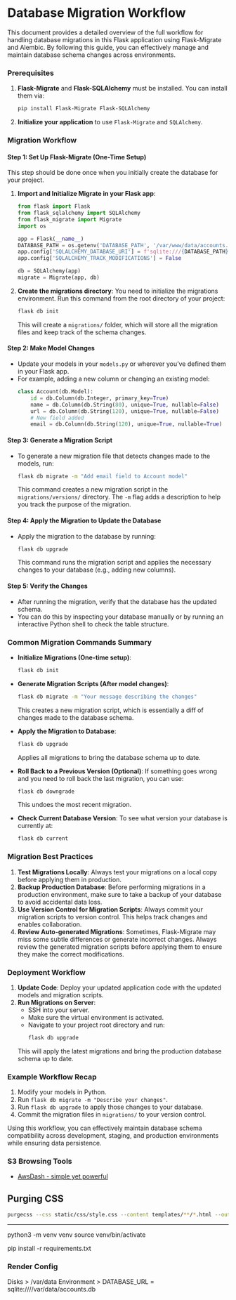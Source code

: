 # Database Migration Workflow

This document provides a detailed overview of the full workflow for handling database migrations in this Flask application using Flask-Migrate and Alembic. By following this guide, you can effectively manage and maintain database schema changes across environments.

### Prerequisites
1. **Flask-Migrate** and **Flask-SQLAlchemy** must be installed. You can install them via:
   ```bash
   pip install Flask-Migrate Flask-SQLAlchemy
   ```
2. **Initialize your application** to use `Flask-Migrate` and `SQLAlchemy`.

### Migration Workflow

#### Step 1: Set Up Flask-Migrate (One-Time Setup)
This step should be done once when you initially create the database for your project.

1. **Import and Initialize Migrate in your Flask app**:
   ```python
   from flask import Flask
   from flask_sqlalchemy import SQLAlchemy
   from flask_migrate import Migrate
   import os

   app = Flask(__name__)
   DATABASE_PATH = os.getenv('DATABASE_PATH', '/var/www/data/accounts.db')
   app.config['SQLALCHEMY_DATABASE_URI'] = f'sqlite:///{DATABASE_PATH}'
   app.config['SQLALCHEMY_TRACK_MODIFICATIONS'] = False

   db = SQLAlchemy(app)
   migrate = Migrate(app, db)
   ```

2. **Create the migrations directory**:
   You need to initialize the migrations environment. Run this command from the root directory of your project:
   ```bash
   flask db init
   ```
   This will create a `migrations/` folder, which will store all the migration files and keep track of the schema changes.

#### Step 2: Make Model Changes
- Update your models in your `models.py` or wherever you’ve defined them in your Flask app.
- For example, adding a new column or changing an existing model:
  ```python
  class Account(db.Model):
      id = db.Column(db.Integer, primary_key=True)
      name = db.Column(db.String(80), unique=True, nullable=False)
      url = db.Column(db.String(120), unique=True, nullable=False)
      # New field added
      email = db.Column(db.String(120), unique=True, nullable=True)
  ```

#### Step 3: Generate a Migration Script
- To generate a new migration file that detects changes made to the models, run:
  ```bash
  flask db migrate -m "Add email field to Account model"
  ```
  This command creates a new migration script in the `migrations/versions/` directory. The `-m` flag adds a description to help you track the purpose of the migration.

#### Step 4: Apply the Migration to Update the Database
- Apply the migration to the database by running:
  ```bash
  flask db upgrade
  ```
  This command runs the migration script and applies the necessary changes to your database (e.g., adding new columns).

#### Step 5: Verify the Changes
- After running the migration, verify that the database has the updated schema.
- You can do this by inspecting your database manually or by running an interactive Python shell to check the table structure.

### Common Migration Commands Summary

- **Initialize Migrations (One-time setup)**:
  ```bash
  flask db init
  ```
- **Generate Migration Scripts (After model changes)**:
  ```bash
  flask db migrate -m "Your message describing the changes"
  ```
  This creates a new migration script, which is essentially a diff of changes made to the database schema.

- **Apply the Migration to Database**:
  ```bash
  flask db upgrade
  ```
  Applies all migrations to bring the database schema up to date.

- **Roll Back to a Previous Version (Optional)**:
  If something goes wrong and you need to roll back the last migration, you can use:
  ```bash
  flask db downgrade
  ```
  This undoes the most recent migration.

- **Check Current Database Version**:
  To see what version your database is currently at:
  ```bash
  flask db current
  ```

### Migration Best Practices

1. **Test Migrations Locally**: Always test your migrations on a local copy before applying them in production.
2. **Backup Production Database**: Before performing migrations in a production environment, make sure to take a backup of your database to avoid accidental data loss.
3. **Use Version Control for Migration Scripts**: Always commit your migration scripts to version control. This helps track changes and enables collaboration.
4. **Review Auto-generated Migrations**: Sometimes, Flask-Migrate may miss some subtle differences or generate incorrect changes. Always review the generated migration scripts before applying them to ensure they make the correct modifications.

### Deployment Workflow

1. **Update Code**: Deploy your updated application code with the updated models and migration scripts.
2. **Run Migrations on Server**:
   - SSH into your server.
   - Make sure the virtual environment is activated.
   - Navigate to your project root directory and run:
     ```bash
     flask db upgrade
     ```
   This will apply the latest migrations and bring the production database schema up to date.

### Example Workflow Recap
1. Modify your models in Python.
2. Run `flask db migrate -m "Describe your changes"`.
3. Run `flask db upgrade` to apply those changes to your database.
4. Commit the migration files in `migrations/` to your version control.

Using this workflow, you can effectively maintain database schema compatibility across development, staging, and production environments while ensuring data persistence.

### S3 Browsing Tools
- [AwsDash - simple yet powerful](https://awsdash.com/)

## Purging CSS
```bash
purgecss --css static/css/style.css --content templates/**/*.html --output static/css/style.cleaned.css
```

---

python3 -m venv venv
source venv/bin/activate

pip install -r requirements.txt

### Render Config
Disks > /var/data
Environment > DATABASE_URL = sqlite:////var/data/accounts.db